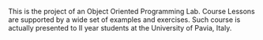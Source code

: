 This is the project of an Object Oriented Programming Lab. Course Lessons are supported by a wide set of examples and exercises. Such course is actually presented to II year students at the University of Pavia, Italy.